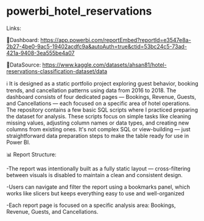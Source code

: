# powerbi_hotel_reservations

Links:

🔗Dashboard: https://app.powerbi.com/reportEmbed?reportId=e3547e8a-2b27-4be0-9ac5-19402acdfc9a&autoAuth=true&ctid=53bc24c5-73ad-421a-9408-3ea555be4a07

🔎DataSource: https://www.kaggle.com/datasets/ahsan81/hotel-reservations-classification-dataset/data

ℹ
It is designed as a static portfolio project exploring guest behavior, booking trends, and cancellation patterns using data from 2016 to 2018. The dashboard consists of four dedicated pages — Bookings, Revenue, Guests, and Cancellations — each focused on a specific area of hotel operations. The repository contains a few basic SQL scripts where I practiced preparing the dataset for analysis. These scripts focus on simple tasks like cleaning missing values, adjusting column names or data types, and creating new columns from existing ones. It's not complex SQL or view-building — just straightforward data preparation steps to make the table ready for use in Power BI.

📊 Report Structure:

  -The report was intentionally built as a fully static layout — cross-filtering between visuals is disabled to maintain a clean and consistent design.
  
  -Users can navigate and filter the report using a bookmarks panel, which works like slicers but keeps everything easy to use and well-organized
  
  -Each report page is focused on a specific analysis area: Bookings, Revenue, Guests, and Cancellations.




